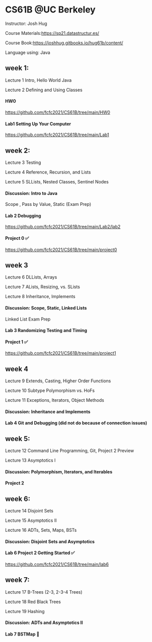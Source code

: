# CS61B @UC Berkeley

Instructor: Josh Hug

Course Materials:https://sp21.datastructur.es/

Course Book:https://joshhug.gitbooks.io/hug61b/content/

Language using: Java


## week 1:

Lecture 1
Intro, Hello World Java 

Lecture 2
Defining and Using Classes 

#### HW0 
https://github.com/fcfc2021/CS61B/tree/main/HW0

#### Lab1 Setting Up Your Computer
https://github.com/fcfc2021/CS61B/tree/main/Lab1


## week 2:

Lecture 3
Testing

Lecture 4
Reference, Recursion, and Lists

Lecture 5 
SLLists, Nested Classes, Sentinel Nodes

#### Discussion: Intro to Java

Scope , Pass by Value, Static (Exam Prep)

#### Lab 2 Debugging
https://github.com/fcfc2021/CS61B/tree/main/Lab2/lab2

#### Project 0 ✅
https://github.com/fcfc2021/CS61B/tree/main/project0

## week 3

Lecture 6
DLLists, Arrays

Lecture 7
ALists, Resizing, vs. SLists

Lecture 8
Inheritance, Implements

#### Discussion: Scope, Static, Linked Lists

Linked List Exam Prep

#### Lab 3 Randomizing Testing and Timing

#### Project 1 ✅
https://github.com/fcfc2021/CS61B/tree/main/project1


## week 4

Lecture 9 
Extends, Casting, Higher Order Functions

Lecture 10
Subtype Polymorphism vs. HoFs

Lecture 11 
Exceptions, Iterators, Object Methods

#### Discussion: Inheritance and Implements

#### Lab 4 Git and Debugging (did not do because of connection issues)

## week 5:

Lecture 12
Command Line Programming, Git, Project 2 Preview

Lecture 13
Asymptotics I

#### Discussion: Polymorphism, Iterators, and Iterables

#### Project 2 


## week 6:
Lecture 14
Disjoint Sets

Lecture 15
Asymptotics II

Lecture 16
ADTs, Sets, Maps, BSTs

#### Discussion: Disjoint Sets and Asymptotics

#### Lab 6 Project 2 Getting Started ✅
https://github.com/fcfc2021/CS61B/tree/main/lab6

## week 7:
Lecture 17 
B-Trees (2-3, 2-3-4 Trees)

Lecture 18
Red Black Trees

Lecture 19 
Hashing

#### Discussion: ADTs and Asymptotics II

#### Lab 7 BSTMap 🚀

 
